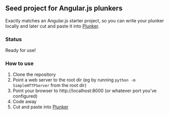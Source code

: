 ## Seed project for Angular.js plunkers

Exactly matches an Angular.js starter project, so you can write your plunker locally and later cut and paste it into [Plunker](plnkr.co).

### Status
Ready for use!

### How to use

1. Clone the repository
1. Point a web server to the root dir (eg by running `python -m SimpleHTTPServer` from the root dir)
1. Point your browser to http://localhost:8000 (or whatever port you've configured)
1. Code away
1. Cut and paste into [Plunker](plnkr.co)

